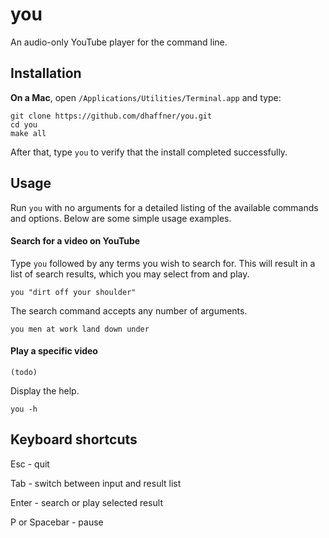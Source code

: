 # you

An audio-only YouTube player for the command line.

## Installation

**On a Mac**, open `/Applications/Utilities/Terminal.app` and type:

    git clone https://github.com/dhaffner/you.git
    cd you
    make all

After that, type `you` to verify that the install completed successfully.

## Usage

Run `you` with no arguments for a detailed listing of the available
commands and options. Below are some simple usage examples.

#### Search for a video on YouTube
Type `you` followed by any terms you wish to search for. This will result
in a list of search results, which you may select from and play.

    you "dirt off your shoulder"

The search command accepts any number of arguments.

    you men at work land down under

#### Play a specific video

    (todo)

Display the help.

    you -h

## Keyboard shortcuts

Esc - quit

Tab - switch between input and result list

Enter - search or play selected result

P or Spacebar - pause



